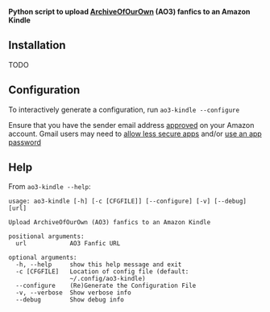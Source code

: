 **Python script to upload [ArchiveOfOurOwn](https://archiveofourown.org/) (AO3) fanfics to an Amazon Kindle**

## Installation

TODO

## Configuration

To interactively generate a configuration, run `ao3-kindle --configure`

Ensure that you have the sender email address
[approved](https://www.amazon.com/gp/help/customer/display.html?nodeId=201974240)
on your Amazon account. Gmail users may need to 
[allow less secure apps](https://support.google.com/accounts/answer/6010255?hl=en)
and/or 
[use an app password](https://support.google.com/accounts/answer/185833?hl=en)

## Help

From `ao3-kindle --help`:
```
usage: ao3-kindle [-h] [-c [CFGFILE]] [--configure] [-v] [--debug] [url]

Upload ArchiveOfOurOwn (AO3) fanfics to an Amazon Kindle

positional arguments:
  url            AO3 Fanfic URL

optional arguments:
  -h, --help     show this help message and exit
  -c [CFGFILE]   Location of config file (default:
                 ~/.config/ao3-kindle)
  --configure    (Re)Generate the Configuration File
  -v, --verbose  Show verbose info
  --debug        Show debug info
```
